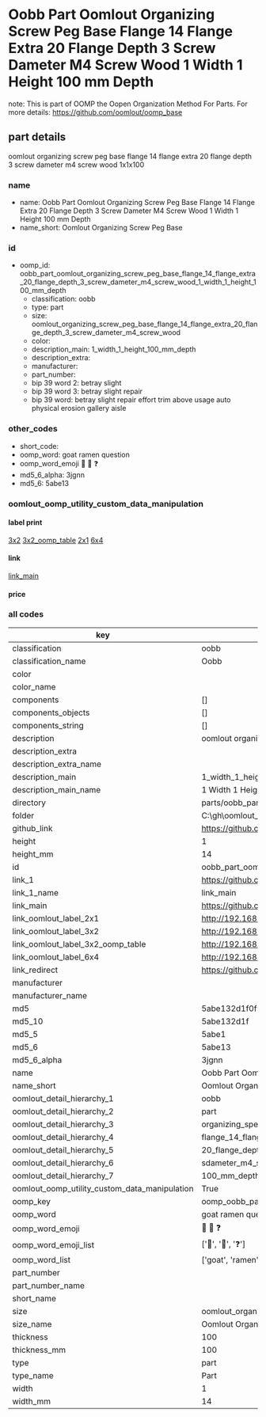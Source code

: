 # Oobb Part Oomlout Organizing Screw Peg Base Flange 14 Flange Extra 20 Flange Depth 3 Screw Dameter M4 Screw Wood 1 Width 1 Height 100 mm Depth  

note: This is part of OOMP the Oopen Organization Method For Parts. For more details: https://github.com/oomlout/oomp_base

##  part details
  



oomlout organizing screw peg base flange 14 flange extra 20 flange depth 3 screw dameter m4 screw wood 1x1x100



### name
* name: Oobb Part Oomlout Organizing Screw Peg Base Flange 14 Flange Extra 20 Flange Depth 3 Screw Dameter M4 Screw Wood 1 Width 1 Height 100 mm Depth
* name_short: Oomlout Organizing Screw Peg Base
### id
* oomp_id: oobb_part_oomlout_organizing_screw_peg_base_flange_14_flange_extra_20_flange_depth_3_screw_dameter_m4_screw_wood_1_width_1_height_100_mm_depth
  * classification: oobb
  * type: part
  * size: oomlout_organizing_screw_peg_base_flange_14_flange_extra_20_flange_depth_3_screw_dameter_m4_screw_wood
  * color: 
  * description_main: 1_width_1_height_100_mm_depth
  * description_extra: 
  * manufacturer: 
  * part_number: 
  * bip 39 word 2: betray slight
  * bip 39 word 3: betray slight repair
  * bip 39 word: betray slight repair effort trim above usage auto physical erosion gallery aisle

### other_codes
* short_code: 
* oomp_word: goat ramen question
* oomp_word_emoji :goat: :ramen: :question:
* md5_6_alpha: 3jgnn
* md5_6: 5abe13






### oomlout_oomp_utility_custom_data_manipulation
#### label print
[3x2](http://192.168.1.245:1112/?label=oomp%203jgnn)
[3x2_oomp_table](http://192.168.1.108:1112/?label=oomp%203jgnn)
[2x1](http://192.168.1.242:1112/?label=oomp%203jgnn)
[6x4](http://192.168.1.55:1112/?label=oomp%203jgnn)    

#### link

[link_main](https://github.com/oomlout/oomlout_oobb_version_4_generated_parts/tree/main/navigation_oomp/oobb/part/oomlout_organizing_screw_peg_base_flange_14_flange_extra_20_flange_depth_3_screw_dameter_m4_screw_wood/1_width_1_height_100_mm_depth/part)                              

#### price







### all codes 
| key | value |  
| --- | --- |  
| classification | oobb |  
| classification_name | Oobb |  
| color |  |  
| color_name |  |  
| components | [] |  
| components_objects | [] |  
| components_string | [] |  
| description | oomlout organizing screw peg base flange 14 flange extra 20 flange depth 3 screw dameter m4 screw wood 1x1x100 |  
| description_extra |  |  
| description_extra_name |  |  
| description_main | 1_width_1_height_100_mm_depth |  
| description_main_name | 1 Width 1 Height 100 mm Depth |  
| directory | parts/oobb_part_oomlout_organizing_screw_peg_base_flange_14_flange_extra_20_flange_depth_3_screw_dameter_m4_screw_wood_1_width_1_height_100_mm_depth |  
| folder | C:\gh\oomlout_oobb_version_4_generated_parts\parts\oobb_part_oomlout_organizing_screw_peg_base_flange_14_flange_extra_20_flange_depth_3_screw_dameter_m4_screw_wood_1_width_1_height_100_mm_depth |  
| github_link | https://github.com/oomlout/oomlout_oomp_part_src/tree/main/parts/oobb_part_oomlout_organizing_screw_peg_base_flange_14_flange_extra_20_flange_depth_3_screw_dameter_m4_screw_wood_1_width_1_height_100_mm_depth |  
| height | 1 |  
| height_mm | 14 |  
| id | oobb_part_oomlout_organizing_screw_peg_base_flange_14_flange_extra_20_flange_depth_3_screw_dameter_m4_screw_wood_1_width_1_height_100_mm_depth |  
| link_1 | https://github.com/oomlout/oomlout_oobb_version_4_generated_parts/tree/main/navigation_oomp/oobb/part/oomlout_organizing_screw_peg_base_flange_14_flange_extra_20_flange_depth_3_screw_dameter_m4_screw_wood/1_width_1_height_100_mm_depth/part |  
| link_1_name | link_main |  
| link_main | https://github.com/oomlout/oomlout_oobb_version_4_generated_parts/tree/main/navigation_oomp/oobb/part/oomlout_organizing_screw_peg_base_flange_14_flange_extra_20_flange_depth_3_screw_dameter_m4_screw_wood/1_width_1_height_100_mm_depth/part |  
| link_oomlout_label_2x1 | http://192.168.1.242:1112/?label=oomp%203jgnn |  
| link_oomlout_label_3x2 | http://192.168.1.245:1112/?label=oomp%203jgnn |  
| link_oomlout_label_3x2_oomp_table | http://192.168.1.108:1112/?label=oomp%203jgnn |  
| link_oomlout_label_6x4 | http://192.168.1.55:1112/?label=oomp%203jgnn |  
| link_redirect | https://github.com/oomlout/oomlout_oobb_version_4_generated_parts/tree/main/parts/oobb_oomlout_organizing_screw_peg_base_flange_14_flange_extra_20_flange_depth_3_screw_dameter_m4_screw_wood_01_01_100 |  
| manufacturer |  |  
| manufacturer_name |  |  
| md5 | 5abe132d1f0f9df00274546b6d32e8ab |  
| md5_10 | 5abe132d1f |  
| md5_5 | 5abe1 |  
| md5_6 | 5abe13 |  
| md5_6_alpha | 3jgnn |  
| name | Oobb Part Oomlout Organizing Screw Peg Base Flange 14 Flange Extra 20 Flange Depth 3 Screw Dameter M4 Screw Wood 1 Width 1 Height 100 mm Depth |  
| name_short | Oomlout Organizing Screw Peg Base |  
| oomlout_detail_hierarchy_1 | oobb |  
| oomlout_detail_hierarchy_2 | part |  
| oomlout_detail_hierarchy_3 | organizing_speg_base |  
| oomlout_detail_hierarchy_4 | flange_14_flange_extra |  
| oomlout_detail_hierarchy_5 | 20_flange_depth_3 |  
| oomlout_detail_hierarchy_6 | sdameter_m4_swood |  
| oomlout_detail_hierarchy_7 | 100_mm_depth |  
| oomlout_oomp_utility_custom_data_manipulation | True |  
| oomp_key | oomp_oobb_part_oomlout_organizing_screw_peg_base_flange_14_flange_extra_20_flange_depth_3_screw_dameter_m4_screw_wood_1_width_1_height_100_mm_depth |  
| oomp_word | goat ramen question |  
| oomp_word_emoji | :goat: :ramen: :question: |  
| oomp_word_emoji_list | [':goat:', ':ramen:', ':question:'] |  
| oomp_word_list | ['goat', 'ramen', 'question'] |  
| part_number |  |  
| part_number_name |  |  
| short_name |  |  
| size | oomlout_organizing_screw_peg_base_flange_14_flange_extra_20_flange_depth_3_screw_dameter_m4_screw_wood |  
| size_name | Oomlout Organizing Screw Peg Base Flange 14 Flange Extra 20 Flange Depth 3 Screw Dameter M4 Screw Wood |  
| thickness | 100 |  
| thickness_mm | 100 |  
| type | part |  
| type_name | Part |  
| width | 1 |  
| width_mm | 14 |  
